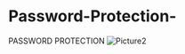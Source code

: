 # Password-Protection-
PASSWORD PROTECTION 
![Picture2](https://user-images.githubusercontent.com/84243917/149157202-ba6b1b92-8ca5-4f35-a2a8-84a2d8f4def8.png)
